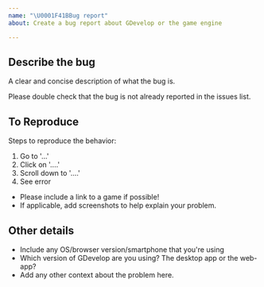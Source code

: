 ```yaml
---
name: "\U0001F41BBug report"
about: Create a bug report about GDevelop or the game engine

---
```


## Describe the bug
A clear and concise description of what the bug is.

Please double check that the bug is not already reported in the issues list.

## To Reproduce
Steps to reproduce the behavior:
1. Go to '...'
2. Click on '....'
3. Scroll down to '....'
4. See error

* Please include a link to a game if possible!
* If applicable, add screenshots to help explain your problem.

## Other details
* Include any OS/browser version/smartphone that you're using
* Which version of GDevelop are you using? The desktop app or the web-app?
* Add any other context about the problem here.
